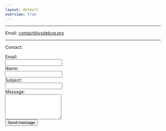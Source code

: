```yaml
---
layout: default
overview: true
---
```


---
Email: <contact@vsdebug.pro>
<hr>
<div class="jumbotron">
<form action="https://docs.google.com/forms/d/e/1FAIpQLSfyAx4HDMDMnFPoEkHZX4pXA4ZzzpBa4RuFbdZAQupjtzUvjg/formResponse?" method="POST">
<div class="container">
    <p class="text-monospace">Contact:</p>
    <div class="row">
        <div class="col-sm-4">
            <div class="input-group mb-2">
                <div class="input-group-prepend">
                    <label class="input-group-text text-monospace">Email:</label>
                </div>
                <input type="email" class="form-control" name="emailAddress">
            </div>
        </div>
        <div class="col-sm-4">
            <div class="input-group mb-2">
                <div class="input-group-prepend">
                    <label class="input-group-text text-monospace">Name:</label>
                </div>
                <input type="text" class="form-control" name="entry.1469572050">
            </div>
        </div>
    </div>
    <div class="row">
    <div class="col-sm-8">
        <div class="input-group mb-2">
            <div class="input-group-prepend">
                <label class="input-group-text text-monospace">Subject:</label>
            </div>
            <input type="text" class="form-control" name="entry.2116489868">
        </div>
    </div>
    </div>
    <div class="row">
    <div class="col-sm-8">
        <div class="input-group mb-2">
            <div class="input-group-prepend">
                <label class="input-group-text text-monospace">Message:</label>
            </div>
            <textarea rows="5" class="form-control" name="entry.1106905862"></textarea>
        </div>
    </div>
    </div>
    <div>
        <button type="submit" class="btn btn-secondary mt-2">Send message</button>
    </div>
</div>
</form>
</div>
